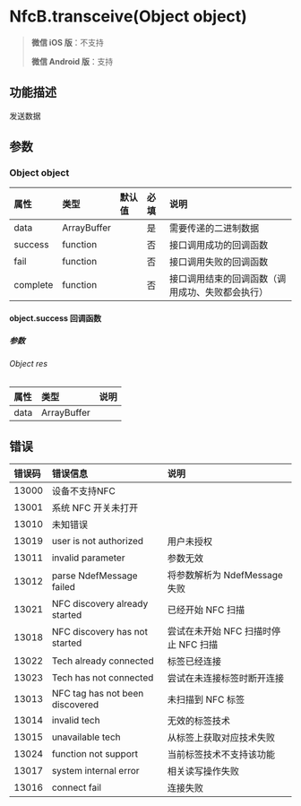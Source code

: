 # NfcB.transceive(Object object)

> **微信 iOS 版**：不支持
>
> **微信 Android 版**：支持

## 功能描述

发送数据

## 参数

### Object object

| 属性     | 类型        | 默认值 | 必填 | 说明                                             |
| :------- | :---------- | :----- | :--- | :----------------------------------------------- |
| data     | ArrayBuffer |        | 是   | 需要传递的二进制数据                             |
| success  | function    |        | 否   | 接口调用成功的回调函数                           |
| fail     | function    |        | 否   | 接口调用失败的回调函数                           |
| complete | function    |        | 否   | 接口调用结束的回调函数（调用成功、失败都会执行） |

#### object.success 回调函数

##### 参数

###### Object res

| 属性 | 类型        | 说明 |
| :--- | :---------- | :--- |
| data | ArrayBuffer |      |

## 错误

| 错误码 | 错误信息                        | 说明                                 |
| :----- | :------------------------------ | :----------------------------------- |
| 13000  | 设备不支持NFC                   |                                      |
| 13001  | 系统 NFC 开关未打开             |                                      |
| 13010  | 未知错误                        |                                      |
| 13019  | user is not authorized          | 用户未授权                           |
| 13011  | invalid parameter               | 参数无效                             |
| 13012  | parse NdefMessage failed        | 将参数解析为 NdefMessage 失败        |
| 13021  | NFC discovery already started   | 已经开始 NFC 扫描                    |
| 13018  | NFC discovery has not started   | 尝试在未开始 NFC 扫描时停止 NFC 扫描 |
| 13022  | Tech already connected          | 标签已经连接                         |
| 13023  | Tech has not connected          | 尝试在未连接标签时断开连接           |
| 13013  | NFC tag has not been discovered | 未扫描到 NFC 标签                    |
| 13014  | invalid tech                    | 无效的标签技术                       |
| 13015  | unavailable tech                | 从标签上获取对应技术失败             |
| 13024  | function not support            | 当前标签技术不支持该功能             |
| 13017  | system internal error           | 相关读写操作失败                     |
| 13016  | connect fail                    | 连接失败                             |